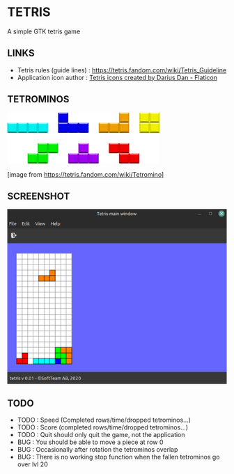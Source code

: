 # TETRIS

A simple GTK tetris game

## LINKS

* Tetris rules (guide lines) : https://tetris.fandom.com/wiki/Tetris_Guideline
* Application icon author : <a href="https://www.flaticon.com/free-icons/tetris" title="tetris icons">Tetris icons created by Darius Dan - Flaticon</a>

## TETROMINOS

![tetromino](assets/tetromino.png)

[image from https://tetris.fandom.com/wiki/Tetromino]

## SCREENSHOT

![screenshot](assets/screenshot.png)

## TODO

* TODO : Speed (Completed rows/time/dropped tetrominos...)
* TODO : Score (completed rows/time/dropped tetrominos...)
* TODO : Quit should only quit the game, not the application
* BUG : You should be able to move a piece at row 0
* BUG : Occasionally after rotation the tetrominos overlap  
* BUG : There is no working stop function when the fallen tetrominos go over lvl 20